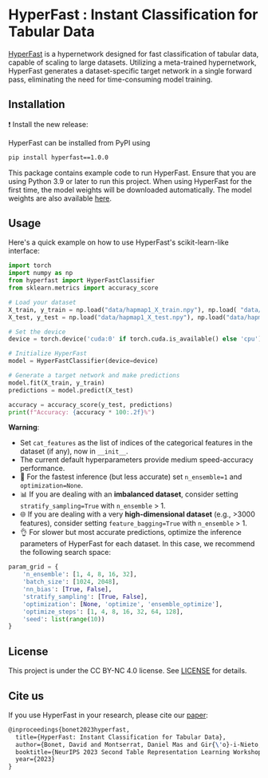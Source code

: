 # HyperFast : Instant Classification for Tabular Data

[HyperFast](https://openreview.net/forum?id=VRBhaU8IDz) is a hypernetwork designed for fast classification of tabular data, capable of scaling to large datasets. Utilizing a meta-trained hypernetwork, HyperFast generates a dataset-specific target network in a single forward pass, eliminating the need for time-consuming model training.


## Installation
:exclamation: Install the new release:

HyperFast can be installed from PyPI using

```bash
pip install hyperfast==1.0.0
```

This package contains example code to run HyperFast. Ensure that you are using Python 3.9 or later to run this project.
When using HyperFast for the first time, the model weights will be downloaded automatically. The model weights are also available [here](https://figshare.com/articles/software/hyperfast_ckpt/24749838). 



## Usage

Here's a quick example on how to use HyperFast's scikit-learn-like interface:

```python
import torch
import numpy as np
from hyperfast import HyperFastClassifier
from sklearn.metrics import accuracy_score

# Load your dataset
X_train, y_train = np.load("data/hapmap1_X_train.npy"), np.load( "data/hapmap1_y_train.npy")
X_test, y_test = np.load("data/hapmap1_X_test.npy"), np.load("data/hapmap1_y_test.npy")

# Set the device
device = torch.device('cuda:0' if torch.cuda.is_available() else 'cpu')

# Initialize HyperFast
model = HyperFastClassifier(device=device)

# Generate a target network and make predictions
model.fit(X_train, y_train)
predictions = model.predict(X_test)

accuracy = accuracy_score(y_test, predictions)
print(f"Accuracy: {accuracy * 100:.2f}%")
```


**Warning**: 
* Set ``cat_features`` as the list of indices of the categorical features in the dataset (if any), now in ``__init__``.
* The current default hyperparameters provide medium speed-accuracy performance.
* :rocket: For the fastest inference (but less accurate) set ``n_ensemble=1`` and ``optimization=None``.
* :bar_chart: If you are dealing with an **imbalanced dataset**, consider setting ``stratify_sampling=True`` with ``n_ensemble`` > 1.
* :globe_with_meridians: If you are dealing with a very **high-dimensional dataset** (e.g., >3000 features), consider setting ``feature_bagging=True`` with ``n_ensemble`` > 1.
* :ok_hand: For slower but most accurate predictions, optimize the inference parameters of HyperFast for each dataset. In this case, we recommend the following search space:

```python
param_grid = {
    'n_ensemble': [1, 4, 8, 16, 32],
    'batch_size': [1024, 2048],
    'nn_bias': [True, False],
    'stratify_sampling': [True, False],
    'optimization': [None, 'optimize', 'ensemble_optimize'],
    'optimize_steps': [1, 4, 8, 16, 32, 64, 128],
    'seed': list(range(10))
}
```

## License

This project is under the CC BY-NC 4.0 license. See [LICENSE](LICENSE) for details.


## Cite us

If you use HyperFast in your research, please cite our [paper](https://openreview.net/forum?id=VRBhaU8IDz):

```latex
@inproceedings{bonet2023hyperfast,
  title={HyperFast: Instant Classification for Tabular Data},
  author={Bonet, David and Montserrat, Daniel Mas and Gir{\'o}-i-Nieto, Xavier and Ioannidis, Alexander},
  booktitle={NeurIPS 2023 Second Table Representation Learning Workshop},
  year={2023}
}
```
